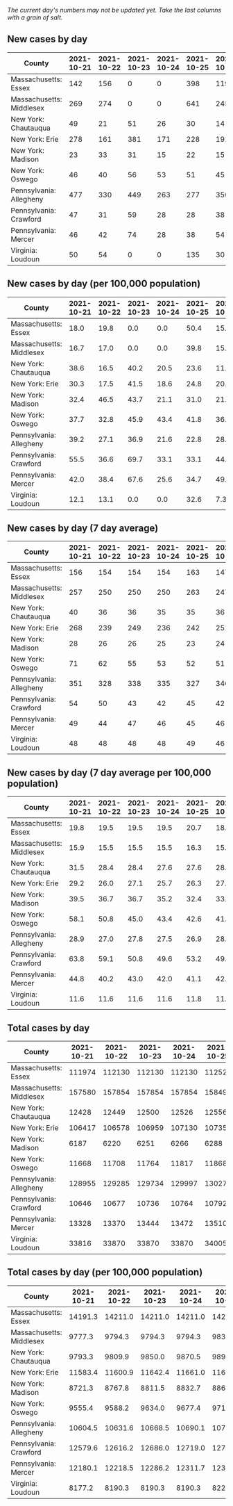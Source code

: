 _The current day's numbers may not be updated yet. Take the last columns with a grain of salt._
## New cases by day

| County | 2021-10-21 | 2021-10-22 | 2021-10-23 | 2021-10-24 | 2021-10-25 | 2021-10-26 | 2021-10-27 |
| --- | --- | --- | --- | --- | --- | --- | --- |
| Massachusetts: Essex | 142 | 156 | 0 | 0 | 398 | 119 |  |
| Massachusetts: Middlesex | 269 | 274 | 0 | 0 | 641 | 245 |  |
| New York: Chautauqua | 49 | 21 | 51 | 26 | 30 | 14 |  |
| New York: Erie | 278 | 161 | 381 | 171 | 228 | 191 |  |
| New York: Madison | 23 | 33 | 31 | 15 | 22 | 15 |  |
| New York: Oswego | 46 | 40 | 56 | 53 | 51 | 45 |  |
| Pennsylvania: Allegheny | 477 | 330 | 449 | 263 | 277 | 350 |  |
| Pennsylvania: Crawford | 47 | 31 | 59 | 28 | 28 | 38 |  |
| Pennsylvania: Mercer | 46 | 42 | 74 | 28 | 38 | 54 |  |
| Virginia: Loudoun | 50 | 54 | 0 | 0 | 135 | 30 |  |

## New cases by day (per 100,000 population)

| County | 2021-10-21 | 2021-10-22 | 2021-10-23 | 2021-10-24 | 2021-10-25 | 2021-10-26 | 2021-10-27 |
| --- | --- | --- | --- | --- | --- | --- | --- |
| Massachusetts: Essex | 18.0 | 19.8 | 0.0 | 0.0 | 50.4 | 15.1 |  |
| Massachusetts: Middlesex | 16.7 | 17.0 | 0.0 | 0.0 | 39.8 | 15.2 |  |
| New York: Chautauqua | 38.6 | 16.5 | 40.2 | 20.5 | 23.6 | 11.0 |  |
| New York: Erie | 30.3 | 17.5 | 41.5 | 18.6 | 24.8 | 20.8 |  |
| New York: Madison | 32.4 | 46.5 | 43.7 | 21.1 | 31.0 | 21.1 |  |
| New York: Oswego | 37.7 | 32.8 | 45.9 | 43.4 | 41.8 | 36.9 |  |
| Pennsylvania: Allegheny | 39.2 | 27.1 | 36.9 | 21.6 | 22.8 | 28.8 |  |
| Pennsylvania: Crawford | 55.5 | 36.6 | 69.7 | 33.1 | 33.1 | 44.9 |  |
| Pennsylvania: Mercer | 42.0 | 38.4 | 67.6 | 25.6 | 34.7 | 49.3 |  |
| Virginia: Loudoun | 12.1 | 13.1 | 0.0 | 0.0 | 32.6 | 7.3 |  |

## New cases by day (7 day average)

| County | 2021-10-21 | 2021-10-22 | 2021-10-23 | 2021-10-24 | 2021-10-25 | 2021-10-26 | 2021-10-27 |
| --- | --- | --- | --- | --- | --- | --- | --- |
| Massachusetts: Essex | 156 | 154 | 154 | 154 | 163 | 147 |  |
| Massachusetts: Middlesex | 257 | 250 | 250 | 250 | 263 | 247 |  |
| New York: Chautauqua | 40 | 36 | 36 | 35 | 35 | 36 |  |
| New York: Erie | 268 | 239 | 249 | 236 | 242 | 251 |  |
| New York: Madison | 28 | 26 | 26 | 25 | 23 | 24 |  |
| New York: Oswego | 71 | 62 | 55 | 53 | 52 | 51 |  |
| Pennsylvania: Allegheny | 351 | 328 | 338 | 335 | 327 | 346 |  |
| Pennsylvania: Crawford | 54 | 50 | 43 | 42 | 45 | 42 |  |
| Pennsylvania: Mercer | 49 | 44 | 47 | 46 | 45 | 46 |  |
| Virginia: Loudoun | 48 | 48 | 48 | 48 | 49 | 46 |  |

## New cases by day (7 day average per 100,000 population)

| County | 2021-10-21 | 2021-10-22 | 2021-10-23 | 2021-10-24 | 2021-10-25 | 2021-10-26 | 2021-10-27 |
| --- | --- | --- | --- | --- | --- | --- | --- |
| Massachusetts: Essex | 19.8 | 19.5 | 19.5 | 19.5 | 20.7 | 18.6 |  |
| Massachusetts: Middlesex | 15.9 | 15.5 | 15.5 | 15.5 | 16.3 | 15.3 |  |
| New York: Chautauqua | 31.5 | 28.4 | 28.4 | 27.6 | 27.6 | 28.4 |  |
| New York: Erie | 29.2 | 26.0 | 27.1 | 25.7 | 26.3 | 27.3 |  |
| New York: Madison | 39.5 | 36.7 | 36.7 | 35.2 | 32.4 | 33.8 |  |
| New York: Oswego | 58.1 | 50.8 | 45.0 | 43.4 | 42.6 | 41.8 |  |
| Pennsylvania: Allegheny | 28.9 | 27.0 | 27.8 | 27.5 | 26.9 | 28.5 |  |
| Pennsylvania: Crawford | 63.8 | 59.1 | 50.8 | 49.6 | 53.2 | 49.6 |  |
| Pennsylvania: Mercer | 44.8 | 40.2 | 43.0 | 42.0 | 41.1 | 42.0 |  |
| Virginia: Loudoun | 11.6 | 11.6 | 11.6 | 11.6 | 11.8 | 11.1 |  |

## Total cases by day

| County | 2021-10-21 | 2021-10-22 | 2021-10-23 | 2021-10-24 | 2021-10-25 | 2021-10-26 | 2021-10-27 |
| --- | --- | --- | --- | --- | --- | --- | --- |
| Massachusetts: Essex | 111974 | 112130 | 112130 | 112130 | 112528 | 112647 |  |
| Massachusetts: Middlesex | 157580 | 157854 | 157854 | 157854 | 158495 | 158740 |  |
| New York: Chautauqua | 12428 | 12449 | 12500 | 12526 | 12556 | 12570 |  |
| New York: Erie | 106417 | 106578 | 106959 | 107130 | 107358 | 107549 |  |
| New York: Madison | 6187 | 6220 | 6251 | 6266 | 6288 | 6303 |  |
| New York: Oswego | 11668 | 11708 | 11764 | 11817 | 11868 | 11913 |  |
| Pennsylvania: Allegheny | 128955 | 129285 | 129734 | 129997 | 130274 | 130624 |  |
| Pennsylvania: Crawford | 10646 | 10677 | 10736 | 10764 | 10792 | 10830 |  |
| Pennsylvania: Mercer | 13328 | 13370 | 13444 | 13472 | 13510 | 13564 |  |
| Virginia: Loudoun | 33816 | 33870 | 33870 | 33870 | 34005 | 34035 |  |

## Total cases by day (per 100,000 population)

| County | 2021-10-21 | 2021-10-22 | 2021-10-23 | 2021-10-24 | 2021-10-25 | 2021-10-26 | 2021-10-27 |
| --- | --- | --- | --- | --- | --- | --- | --- |
| Massachusetts: Essex | 14191.3 | 14211.0 | 14211.0 | 14211.0 | 14261.5 | 14276.6 |  |
| Massachusetts: Middlesex | 9777.3 | 9794.3 | 9794.3 | 9794.3 | 9834.0 | 9849.2 |  |
| New York: Chautauqua | 9793.3 | 9809.9 | 9850.0 | 9870.5 | 9894.2 | 9905.2 |  |
| New York: Erie | 11583.4 | 11600.9 | 11642.4 | 11661.0 | 11685.8 | 11706.6 |  |
| New York: Madison | 8721.3 | 8767.8 | 8811.5 | 8832.7 | 8863.7 | 8884.8 |  |
| New York: Oswego | 9555.4 | 9588.2 | 9634.0 | 9677.4 | 9719.2 | 9756.0 |  |
| Pennsylvania: Allegheny | 10604.5 | 10631.6 | 10668.5 | 10690.1 | 10712.9 | 10741.7 |  |
| Pennsylvania: Crawford | 12579.6 | 12616.2 | 12686.0 | 12719.0 | 12752.1 | 12797.0 |  |
| Pennsylvania: Mercer | 12180.1 | 12218.5 | 12286.2 | 12311.7 | 12346.5 | 12395.8 |  |
| Virginia: Loudoun | 8177.2 | 8190.3 | 8190.3 | 8190.3 | 8222.9 | 8230.2 |  |
